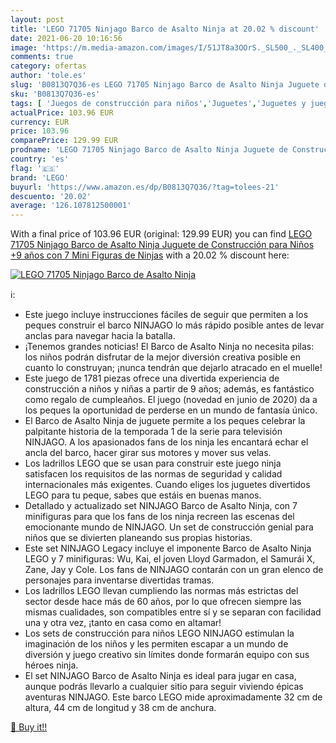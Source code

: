 ```yaml
---
layout: post
title: 'LEGO 71705 Ninjago Barco de Asalto Ninja at 20.02 % discount'
date: 2021-06-20 10:16:56
image: 'https://m.media-amazon.com/images/I/51JT8a3OOrS._SL500_._SL400_.jpg'
comments: true
category: ofertas
author: 'tole.es'
slug: 'B0813Q7Q36-es LEGO 71705 Ninjago Barco de Asalto Ninja Juguete de...'
sku: 'B0813Q7Q36-es'
tags: [ 'Juegos de construcción para niños','Juguetes','Juguetes y juegos','Sets de construcción','lego', ]
actualPrice: 103.96 EUR
currency: EUR
price: 103.96
comparePrice: 129.99 EUR
prodname: 'LEGO 71705 Ninjago Barco de Asalto Ninja Juguete de Construcción para Niños +9 años con 7 Mini Figuras de Ninjas'
country: 'es'
flag: '🇪🇸'
brand: 'LEGO'
buyurl: 'https://www.amazon.es/dp/B0813Q7Q36/?tag=tolees-21'
descuento: '20.02'
average: '126.107812500001'
---
```


With a final price of 103.96 EUR (original: 129.99 EUR) you can find [LEGO 71705 Ninjago Barco de Asalto Ninja Juguete de Construcción para Niños +9 años con 7 Mini Figuras de Ninjas](https://www.amazon.es/dp/B0813Q7Q36/?tag=tolees-21) with a  20.02 % discount here:

[![LEGO 71705 Ninjago Barco de Asalto Ninja](https://m.media-amazon.com/images/I/51JT8a3OOrS._SL500_._SL400_.jpg)](https://www.amazon.es/dp/B0813Q7Q36/?tag=tolees-21)

ℹ️:

- Este juego incluye instrucciones fáciles de seguir que permiten a los peques construir el barco NINJAGO lo más rápido posible antes de levar anclas para navegar hacia la batalla.
- ¡Tenemos grandes noticias! El Barco de Asalto Ninja no necesita pilas: los niños podrán disfrutar de la mejor diversión creativa posible en cuanto lo construyan; ¡nunca tendrán que dejarlo atracado en el muelle!
- Este juego de 1781 piezas ofrece una divertida experiencia de construcción a niños y niñas a partir de 9 años; además, es fantástico como regalo de cumpleaños. El juego (novedad en junio de 2020) da a los peques la oportunidad de perderse en un mundo de fantasía único.
- El Barco de Asalto Ninja de juguete permite a los peques celebrar la palpitante historia de la temporada 1 de la serie para televisión NINJAGO. A los apasionados fans de los ninja les encantará echar el ancla del barco, hacer girar sus motores y mover sus velas.
- Los ladrillos LEGO que se usan para construir este juego ninja satisfacen los requisitos de las normas de seguridad y calidad internacionales más exigentes. Cuando eliges los juguetes divertidos LEGO para tu peque, sabes que estáis en buenas manos.
- Detallado y actualizado set NINJAGO Barco de Asalto Ninja, con 7 minifiguras para que los fans de los ninja recreen las escenas del emocionante mundo de NINJAGO. Un set de construcción genial para niños que se divierten planeando sus propias historias.
- Este set NINJAGO Legacy incluye el imponente Barco de Asalto Ninja LEGO y 7 minifiguras: Wu, Kai, el joven Lloyd Garmadon, el Samurái X, Zane, Jay y Cole. Los fans de NINJAGO contarán con un gran elenco de personajes para inventarse divertidas tramas.
- Los ladrillos LEGO llevan cumpliendo las normas más estrictas del sector desde hace más de 60 años, por lo que ofrecen siempre las mismas cualidades, son compatibles entre sí y se separan con facilidad una y otra vez, ¡tanto en casa como en altamar!
- Los sets de construcción para niños LEGO NINJAGO estimulan la imaginación de los niños y les permiten escapar a un mundo de diversión y juego creativo sin límites donde formarán equipo con sus héroes ninja.
- El set NINJAGO Barco de Asalto Ninja es ideal para jugar en casa, aunque podrás llevarlo a cualquier sitio para seguir viviendo épicas aventuras NINJAGO. Este barco LEGO mide aproximadamente 32 cm de altura, 44 cm de longitud y 38 cm de anchura.

[🛒 Buy it!!](https://www.amazon.es/dp/B0813Q7Q36/?tag=tolees-21)
